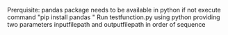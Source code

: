 Prerquisite:
pandas package needs to be available in python if not execute command "pip install pandas "
Run testfunction.py using python providing two parameters inputfilepath and outputfilepath in order of sequence